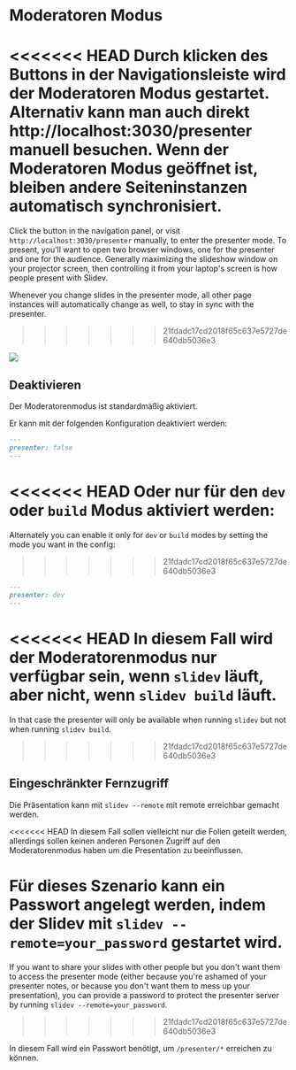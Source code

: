 # Moderatoren Modus

<<<<<<< HEAD
Durch klicken des <carbon-user-speaker class="inline-icon-btn"/> Buttons in der Navigationsleiste wird der Moderatoren Modus gestartet. Alternativ kann man auch direkt http://localhost:3030/presenter manuell besuchen. Wenn der Moderatoren Modus geöffnet ist, bleiben andere Seiteninstanzen automatisch synchronisiert.
=======
Click the <carbon-user-speaker class="inline-icon-btn"/> button in the navigation panel, or visit `http://localhost:3030/presenter` manually, to enter the presenter mode. To present, you'll want to open two browser windows, one for the presenter and one for the audience. Generally maximizing the slideshow window on your projector screen, then controlling it from your laptop's screen is how people present with Slidev.

Whenever you change slides in the presenter mode, all other page instances will automatically change as well, to stay in sync with the presenter.
>>>>>>> 21fdadc17cd2018f65c637e5727de640db5036e3

![](/screenshots/presenter-mode.png)

## Deaktivieren

Der Moderatorenmodus ist standardmäßig aktiviert.

Er kann mit der folgenden Konfiguration deaktiviert werden:

```md
---
presenter: false
---
```

<<<<<<< HEAD
Oder nur für den `dev` oder `build` Modus aktiviert werden:  
=======
Alternately you can enable it only for `dev` or `build` modes by setting the mode you want in the config:
>>>>>>> 21fdadc17cd2018f65c637e5727de640db5036e3

```md
---
presenter: dev
---
```
<<<<<<< HEAD
In diesem Fall wird der Moderatorenmodus nur verfügbar sein, wenn `slidev` läuft, aber nicht, wenn `slidev build` läuft.
=======

In that case the presenter will only be available when running `slidev` but not when running `slidev build`.
>>>>>>> 21fdadc17cd2018f65c637e5727de640db5036e3

## Eingeschränkter Fernzugriff

Die Präsentation kann mit `slidev --remote` mit remote erreichbar gemacht werden.

<<<<<<< HEAD
In diesem Fall sollen vielleicht nur die Folien geteilt werden, allerdings sollen keinen anderen Personen Zugriff auf den Moderatorenmodus haben um die Presentation zu beeinflussen.

Für dieses Szenario kann ein Passwort angelegt werden, indem der Slidev mit `slidev --remote=your_password` gestartet wird.
=======
If you want to share your slides with other people but you don't want them to access the presenter mode (either because you're ashamed of your presenter notes, or because you don't want them to mess up your presentation), you can provide a password to protect the presenter server by running `slidev --remote=your_password`.
>>>>>>> 21fdadc17cd2018f65c637e5727de640db5036e3

In diesem Fall wird ein Passwort benötigt, um `/presenter/*` erreichen zu können.
